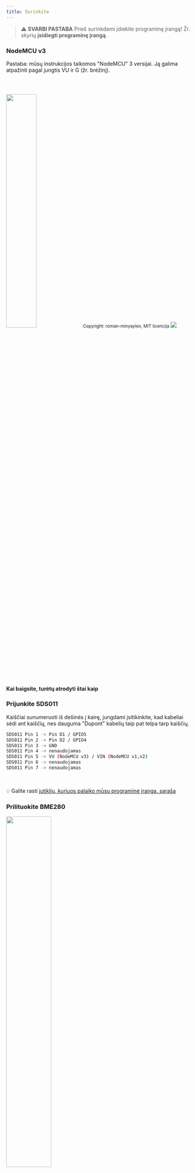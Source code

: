 ```yaml
---
title: Surinkite
---
```


> ⚠️ **SVARBI PASTABA**
Prieš surinkdami įdiekite programinę įrangą!
Žr. skyrių __įsidiegti programinę įrangą__.

### NodeMCU v3
Pastaba: mūsų instrukcijos taikomos "NodeMCU" 3 versijai. Ją galima atpažinti pagal jungtis VU ir G (žr. brėžinį).

<img src="../docs/airrohr/airrohr-wiring-sds011-bme280.jpg" style="width:40%; margin-top: 3em" loading="lazy"/>
<small>Copyright: roman-minyaylov, MIT licencija</small>


<img src="../docs/airrohr/nodemcu-v3-bme280.jpeg" style="margin-top: 1em" loading="lazy"/>

#### Kai baigsite, turėtų atrodyti štai kaip


### Prijunkite SDS011
Kaiščiai sunumeruoti iš dešinės į kairę, jungdami įsitikinkite, kad kabeliai sėdi ant kaiščių, nes dauguma "Dupont" kabelių taip pat telpa tarp kaiščių.
```bash
SDS011 Pin 1 -> Pin D1 / GPIO5
SDS011 Pin 2 -> Pin D2 / GPIO4
SDS011 Pin 3 -> GND
SDS011 Pin 4 -> nenaudojamas
SDS011 Pin 5 -> VU (NodeMCU v3) / VIN (NodeMCU v1,v2)
SDS011 Pin 6 -> nenaudojamas
SDS011 Pin 7 -> nenaudojamas
```

<br>

💡 Galite rasti [jutiklių, kuriuos palaiko mūsų programinė įranga, sąrašą](https://github.com/opendata-stuttgart/sensors-software/blob/master/airrohr-firmware/Readme.md)


### Prilituokite BME280
<img src="../docs/airrohr/solder-a-bme-280.jpeg" style="width:49%; padding-right: 0.5em" class="items-center" loading="lazy"/>
<img src="../docs/airrohr/solder-bme-280.jpeg" style="width:49%;" loading="lazy"/>

Sujunkite kaiščių antraštę su BME280 plokšte. Prilituokite ją iš galinės pusės. Tarpai tarp kaiščių labai maži, todėl būkite kantrūs ir atsargūs.  

Gudrybė - pridėkite lituoklio galiuką prie kaiščio, šiek tiek jį pašildykite ir tada lengvai užtepkite lydmetalį.  


### BME280 laidų prijungimas
Kaiščiai sunumeruoti iš kairės į dešinę.
```bash
VIN -> kaištis 3V3 (3,3 V)
GND-> GND/G
SDA -> PIN D3
SCL -> D4 kaištis
```

### Viską suriškite

#### Sujunkite NodeMCU ir SDS011
<img src="../docs/airrohr/tie-air-quality-sensor-together.jpeg" loading="lazy"/>
Kabeliu suriškite "NodeMCU" (ESP8266) ir jutiklį SDS011 taip, kad "Wifi" antena būtų nukreipta nuo jutiklio.

#### Prijunkite lankstų vamzdelį
<img src="../docs/airrohr/sds011-with-tube.jpeg" style="width:49%; padding-right: 0.5em" loading="lazy"/>
<img src="../docs/airrohr/bme280-tied-to-tube.jpeg" style="width:49%;" loading="lazy"/>

* prijunkite lankstų vamzdelį prie SDS011 jutiklio
* kitu kabelio kaklaraiščiu pritvirtinkite temperatūros jutiklį BME280 prie vamzdelio
* USB kabelį perkiškite per vamzdelį. Sumontuokite SDS011 taip, kad NodeMCU būtų nukreiptas į viršų, o ventiliatorius - į apačią.
 
#### Įstumkite jutiklį į vamzdį
* Įstumkite dalis į vamzdį taip, kad jos būtų įstrigusios viduje
* USB kabelis, lankstus vamzdelis ir BME280 turi žiūrėti iš vamzdžio galo
* Kitą vamzdį įstumkite į pirmąjį.

<img src="../docs/airrohr/sds011-jammed-into-tube.jpeg" loading="lazy"/>

#### Apdailos darbai
* Padėkite temperatūros jutiklį ant lankstaus vamzdžio taip, kad jis būtų ant vamzdžio krašto.
* Nupjaukite lankstųjį vamzdį vamzdžio gale
* Pasirinktinai: atvirus vamzdžio galus galite uždengti smulkiu tinkleliu. Taip oras galės cirkuliuoti, bet vabzdžiai liks lauke.
 
<img src="../docs/airrohr/position-bme280.jpeg" loading="lazy"/>

### Vieta 
Ideali vieta būtų 1,5-3,5 m virš gatvės ir gerai vėdinama. Tačiau to neįmanoma padaryti visiems žmonėms, nes todėl registruojantis prašoma pateikti tokią informaciją, kaip aukštis virš žemės ir padėtis gatvės atžvilgiu.

